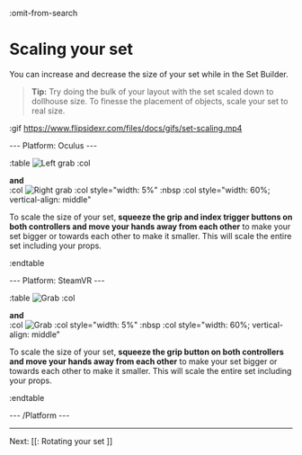 :omit-from-search

# Scaling your set

You can increase and decrease the size of your set while in the Set Builder.

> **Tip:** Try doing the bulk of your layout with the set scaled down to dollhouse size.
To finesse the placement of objects, scale your set to real size.

:gif https://www.flipsidexr.com/files/docs/gifs/set-scaling.mp4

--- Platform: Oculus ---

:table
	![Left grab](https://www.flipsidexr.com/files/docs/graphics/Oculus-touch-alt_L-trigger_L-grip.png)
:col
	<div class="center middle"><b>and</b></div>
:col
	![Right grab](https://www.flipsidexr.com/files/docs/graphics/Oculus-touch_R-trigger_R-grip.png)
:col style="width: 5%"
	:nbsp
:col style="width: 60%; vertical-align: middle"

To scale the size of your set, **squeeze the grip and index trigger buttons on both controllers and move your hands away from each other** to make your set bigger or towards each other to make it smaller.  This will scale the entire set including your props.

:endtable

--- Platform: SteamVR ---

:table
	![Grab](https://www.flipsidexr.com/files/docs/graphics/Vive_grip.png)
:col
	<div class="center middle"><b>and</b></div>
:col
	![Grab](https://www.flipsidexr.com/files/docs/graphics/Vive_grip.png)
:col style="width: 5%"
	:nbsp
:col style="width: 60%; vertical-align: middle"

To scale the size of your set, **squeeze the grip button on both controllers and move your hands away from each other** to make your set bigger or towards each other to make it smaller.  This will scale the entire set including your props.

:endtable

--- /Platform ---

---

Next: [[: Rotating your set ]]
